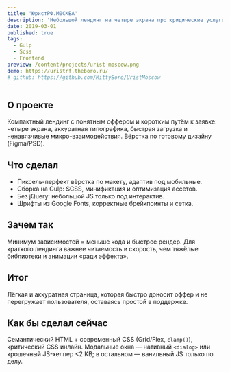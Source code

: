 ```yaml
---
title: 'ЮристРФ.М0СКВА'
description: 'Небольшой лендинг на четыре экрана про юридические услуги в Москве: чистая вёрстка без jQuery и лёгкая форма через SweetAlert.'
date: 2019-03-01
published: true
tags:
  - Gulp
  - Scss
  - Frontend
preview: /content/projects/urist-moscow.png
demo: https://uristrf.theboro.ru/
# github: https://github.com/MittyBoro/UristMoscow
---
```


## О проекте

Компактный лендинг с понятным оффером и коротким путём к заявке: четыре экрана, аккуратная типографика, быстрая загрузка и ненавязчивые микро-взаимодействия. Вёрстка по готовому дизайну (Figma/PSD).

## Что сделал

- Пиксель-перфект вёрстка по макету, адаптив под мобильные.
- Сборка на Gulp: SCSS, минификация и оптимизация ассетов.
- Без jQuery: небольшой JS только под интерактив.
- Шрифты из Google Fonts, корректные брейкпоинты и сетка.

## Зачем так

Минимум зависимостей = меньше кода и быстрее рендер. Для краткого лендинга важнее читаемость и скорость, чем тяжёлые библиотеки и анимации «ради эффекта».

## Итог

Лёгкая и аккуратная страница, которая быстро доносит оффер и не перегружает пользователя, оставаясь простой в поддержке.

## Как бы сделал сейчас

Семантический HTML + современный CSS (Grid/Flex, `clamp()`), критический CSS инлайн. Модальные окна — нативный `<dialog>` или крошечный JS-хелпер <2 KB; в остальном — ванильный JS только по делу.
